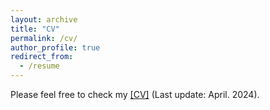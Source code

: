 ```yaml
---
layout: archive
title: "CV"
permalink: /cv/
author_profile: true
redirect_from:
  - /resume
---
```


Please feel free to check my [[CV]](/files/Jingkun_Yue_Chinese_CV_April2024.pdf)   (Last update: April. 2024).


<script type="text/javascript" id="clstr_globe" src="//clustrmaps.com/globe.js?d=5nQDltFGJyoiO3wciydO7S8NLGBAFEfmqpzT8lAY4oY"></script>


